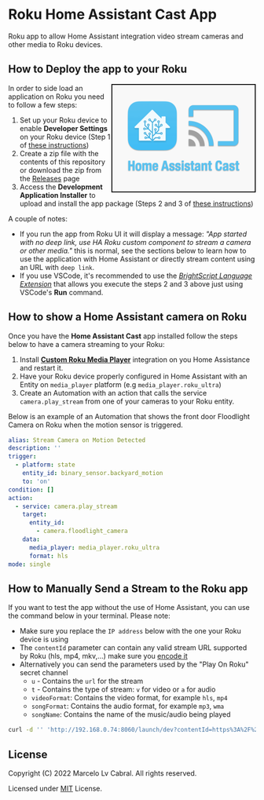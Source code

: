 # Roku Home Assistant Cast App

Roku app to allow Home Assistant integration video stream cameras and other media to Roku devices.

## How to Deploy the app to your Roku

<img src="./locale/default/images/home-assistant-hd-icon.png" width="290" height="217" border="2" align="right" />
In order to side load an application on Roku you need to follow a few steps:

1. Set up your Roku device to enable **Developer Settings** on your Roku device (Step 1 of [these instructions](https://developer.roku.com/en-gb/docs/developer-program/getting-started/developer-setup.md))
2. Create a zip file with the contents of this repository or download the zip from the [Releases](releases) page
3. Access the **Development Application Installer** to upload and install the app package (Steps 2 and 3 of [these instructions](https://developer.roku.com/en-gb/docs/developer-program/getting-started/developer-setup.md))

A couple of notes:

- If you run the app from Roku UI it will display a message: _"App started with no deep link, use HA Roku custom component to stream a camera or other media."_ this is normal, see the sections below to learn how to use the application with Home Assistant or directly stream content using an URL with `deep link`.
- If you use VSCode, it's recommended to use the [_BrightScript Language Extension_](https://marketplace.visualstudio.com/items?itemName=RokuCommunity.brightscript) that allows you execute the steps 2 and 3 above just using VSCode's **Run** command.

## How to show a Home Assistant camera on Roku

Once you have the **Home Assistant Cast** app installed follow the steps below to have a camera streaming to your Roku:

1. Install [**Custom Roku Media Player**](https://github.com/lvcabral/ha-roku-media-player) integration on you Home Assistance and restart it.
1. Have your Roku device properly configured in Home Assistant with an Entity on `media_player` platform (e.g `media_player.roku_ultra`)
1. Create an Automation with an action that calls the service `camera.play_stream` from one of your cameras to your Roku entity.

Below is an example of an Automation that shows the front door Floodlight Camera on Roku when the motion sensor is triggered.

```YAML
alias: Stream Camera on Motion Detected
description: ''
trigger:
  - platform: state
    entity_id: binary_sensor.backyard_motion
    to: 'on'
condition: []
action:
  - service: camera.play_stream
    target:
      entity_id:
        - camera.floodlight_camera
    data:
      media_player: media_player.roku_ultra
      format: hls
mode: single
```

## How to Manually Send a Stream to the Roku app

If you want to test the app without the use of Home Assistant, you can use the command below in your terminal.
Please note:

- Make sure you replace the `IP address` below with the one your Roku device is using
- The `contentId` parameter can contain any valid stream URL supported by Roku (hls, mp4, mkv,...) make sure you [encode it](https://www.urlencoder.io/)
- Alternatively you can send the parameters used by the "Play On Roku" secret channel
  - `u` - Contains the `url` for the stream
  - `t` - Contains the type of stream: `v` for video or `a` for audio
  - `videoFormat`: Contains the video format, for example `hls`, `mp4`
  - `songFormat`: Contains the audio format, for example `mp3`, `wma`
  - `songName`: Contains the name of the music/audio being played

```zsh
curl -d '' 'http://192.168.0.74:8060/launch/dev?contentId=https%3A%2F%2Fjell.yfish.us%2Fmedia%2Fjellyfish-30-mbps-hd-h264.mkv'
```

## License

Copyright (C) 2022 Marcelo Lv Cabral. All rights reserved.

Licensed under [MIT](LICENSE) License.
